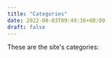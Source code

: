 ```yaml
---
title: "Categories"
date: 2022-08-03T09:49:16+08:00
draft: false
---
```

These are the site's categories: